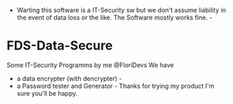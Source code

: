 - Warting this software is a IT-Security sw but we don't assume liability in the event of data loss or the like. The Software mostly works fine. -
# FDS-Data-Secure
Some IT-Security Programms by me @FloriDevs
We have
- a data encrypter (with dencrypter) - 
- a Password tester and Generator -
Thanks for trying my product I'm sure you'll be happy.
